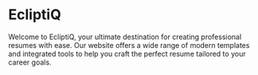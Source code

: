 # EcliptiQ

Welcome to EcliptiQ, your ultimate destination for creating professional resumes with ease. Our website offers a wide range of modern templates and integrated tools to help you craft the perfect resume tailored to your career goals.

<!-- ## Features

- **Modern Templates**: Choose from a variety of sleek and stylish templates designed to impress employers.
- **Easy Editing**: Our intuitive editor allows you to customize every aspect of your resume effortlessly.
- **Integrated Tools**: Access helpful tools such as spell check, grammar check, and keyword optimization to ensure your resume stands out.
- **Tech Stack**: Built with cutting-edge technologies including Reactjs, MongoDB, Express, Nodejs & GSAP for a seamless user experience.

## How It Works

1. **Choose a Template**: Browse through our collection of professionally designed templates and select the one that best fits your style and profession.
2. **Customize Your Content**: Easily add your personal information, work experience, education, skills, and more using our user-friendly editor.
3. **Enhance with Tools**: Take advantage of our integrated tools to refine your resume, ensuring it's error-free and optimized for Applicant Tracking Systems (ATS).
4. **Download or Share**: Once you're satisfied with your resume, download it in PDF format or share it directly with potential employers.

## Why Choose Us

- **Professional Results**: Our templates and tools are crafted to help you create polished resumes that leave a lasting impression.
- **Efficiency**: Save time and effort with our streamlined process, allowing you to focus on what matters most – your career.
- **Cutting-Edge Technology**: Powered by the latest technologies, we provide a seamless user experience for creating resumes. -->
